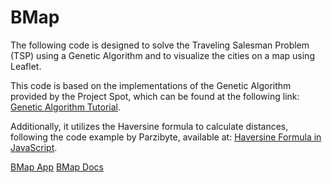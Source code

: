 # BMap

The following code is designed to solve the Traveling Salesman Problem (TSP) using a Genetic Algorithm and to visualize the cities on a map using Leaflet.

This code is based on the implementations of the Genetic Algorithm provided by the Project Spot, which can be found at the following link: [Genetic Algorithm Tutorial](https://www.theprojectspot.com/tutorial-post/applying-a-genetic-algorithm-to-the-travelling-salesman-problem/5).

Additionally, it utilizes the Haversine formula to calculate distances, following the code example by Parzibyte, available at: [Haversine Formula in JavaScript](https://parzibyte.me/blog/2022/09/07/javascript-distancia-entre-2-coordenadas/).

[BMap App](https://edwinb5.github.io/BMap/src)
[BMap Docs](https://edwinb5.github.io/BMap/docs)
